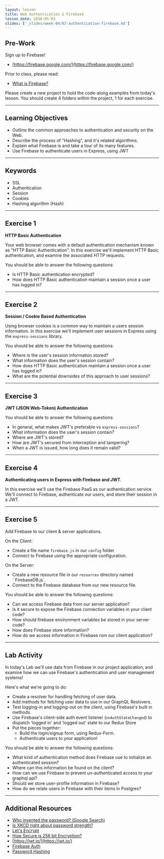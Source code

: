 ```yaml
---
layout: lesson
title: Web Authentication & Firebase
lesson_date: 2018-05-03
slides: ['_slides/week-04/03-authentication-firebase.md']
---
```


## Pre-Work

Sign up to Firebase!

* [https://firebase.google.com/](https://firebase.google.com/)

Prior to class, please read:

* [What is Firebase?](https://howtofirebase.com/what-is-firebase-fcb8614ba442)

Please create a new project to hold the code-along examples from today's lesson.
You should create 4 folders within the project, 1 for each exercise.

---

## Learning Objectives

* Outline the common approaches to authentication and security on the Web.
* Describe the process of "Hashing", and it's related algorithms.
* Explain what Firebase is and take a tour of its many features.
* Use Firebase to authenticate users in Express, using JWT

---

## Keywords

* SSL
* Authentication
* Session
* Cookies
* Hashing algorithm (Hash)

---

## Exercise 1

**HTTP Basic Authentication**

Your web browser comes with a default authentication mechanism known as "HTTP Basic Authentication".
In this exercise we'll implement HTTP Basic authentication, and examine the associated HTTP requests.

You should be able to answer the following questions:

* Is HTTP Basic authentication encrypted?
* How does HTTP Basic authentication maintain a session once a user has logged in?

---

## Exercise 2

**Session / Cookie Based Authentication**

Using browser cookies is a common way to maintain a users session information. In this exercise we'll implement
user sessions in Express using the `express-sessions` library.

You should be able to answer the following questions:

* Where is the user's session information stored?
* What information does the user's session contain?
* How does HTTP Basic authentication maintain a session once a user has logged in?
* What are the potential downsides of this approach to user sessions?

---

## Exercise 3

**JWT (JSON Web-Token) Authentication**

You should be able to answer the following questions:

* In general, what makes JWT's preferable vs `express-sessions`?
* What information does the user's session contain?
* Where are JWT's stored?
* How are JWT's secured from interception and tampering?
* When a JWT is issued, how long does it remain valid?

---

## Exercise 4

**Authenticating users in Express with Firebase and JWT**.

In this exercise we'll use the Firebase PaaS as our authentication service.
We'll connect to Firebase, authenticate our users, and store their session in a JWT.

---

## Exercise 5

Add Firebase to our client & server applications.

On the Client:

* Create a file name `firebase.js` in our `config` folder
* Connect to Firebase using the appropriate configuration.

On the Server:

* Create a new resource file in our `resources` directory named ``FirebaseDB.js`.
* Connect to the Firebase database from our new resource file.

You should be able to answer the following questions:

* Can we access Firebase data from our server application?
* Is it secure to expose the Firebase connection variables in your client code?
* How should firebase environment variables be stored in your server code?
* How does Firebase store information?
* How do we access information in Firebase rom our client application?

---

## Lab Activity

In today's Lab we'll use data from Firebase in our project application, and examine how we can use Firebase's authentication and user management systems!

Here's what we're going to do:

* Create a resolver for handling fetching of user data.
* Add methods for fetching user data to use in our GraphQL Reslovers.
* Test logging-in and logging-out on the client, using Firebase's built in methods.
* Use Firebase's client-side auth event listener (`onAuthStateChanged`) to dispatch 'logged in' and 'logged out' state to our Redux Store
* Put the pieces together:
  * Build the login/signup form, using Redux-Form.
  * Authenticate users to your application!

You should be able to answer the following questions:

* What kind of authentication method does Firebase use to initialize an authenticated session?
* Where can this information be found on the client?
* How can we use Firebase to prevent un-authenticated access to your graphql api?
* Should we store user-profile information in Firebase?
* How do we relate users in Firebase with their items in Postgres?

---

## Additional Resources

* [Who invented the password? (Google Search)](https://www.google.ca/search?q=who+invented+the+password&oq=who+invented+the+password&aqs=chrome..69i57j0l4.3088j0j9&sourceid=chrome&ie=UTF-8)
* [Is XKCD right about password strength?](https://security.stackexchange.com/questions/62832/is-the-oft-cited-xkcd-scheme-no-longer-good-advice)
* [Let's Encrypt](https://letsencrypt.org/)
* [How Secure is 256 bit Encryption?](https://www.youtube.com/watch?v=S9JGmA5_unY)
* [https://jwt.io/](https://jwt.io/)
* [Firebase Auth](https://firebase.google.com/docs/auth/)
* [Password Hashing](https://crackstation.net/hashing-security.htm)
